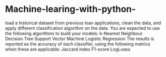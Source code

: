 # Machine-learing-with-python-
 load a historical dataset from previous loan applications, clean the data, and apply different classification algorithm on the data. You are expected to use the following algorithms to build your models:  k-Nearest Neighbour Decision Tree Support Vector Machine Logistic Regression The results is reported as the accuracy of each classifier, using the following metrics when these are applicable:  Jaccard index F1-score LogLoass
